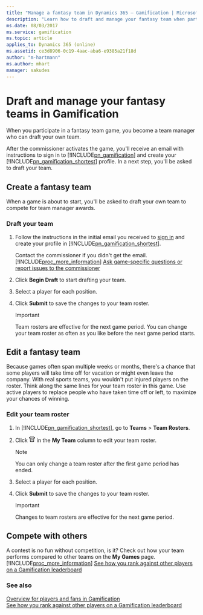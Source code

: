 ```yaml
---
title: "Manage a fantasy team in Dynamics 365 – Gamification | Microsoft Docs"
description: "Learn how to draft and manage your fantasy team when participating in team games."
ms.date: 08/03/2017
ms.service: gamification
ms.topic: article
applies_to: Dynamics 365 (online)
ms.assetid: ce3d8906-0c19-4aac-aba6-e9385a21f18d
author: "m-hartmann"
ms.author: mhart
manager: sakudes
---
```

# Draft and manage your fantasy teams in Gamification

When you participate in a fantasy team game, you become a team manager who can draft your own team.  
  
After the commissioner activates the game, you'll receive an email with instructions to sign in to [!INCLUDE[pn_gamification](../includes/pn-gamification.md)] and create your [!INCLUDE[pn_gamification_shortest](../includes/pn-gamification-shortest.md)] profile. In a next step, you'll be asked to draft your team.  
  
## Create a fantasy team

 When a game is about to start, you'll be asked to draft your own team to compete for team manager awards.  
  
### Draft your team
  
1.  Follow the instructions in the initial email you received to [sign in](https://go.microsoft.com/fwlink/p/?linkid=830344) and create your profile in [!INCLUDE[pn_gamification_shortest](../includes/pn-gamification-shortest.md)].  
  
     Contact the commissioner if you didn't get the email. [!INCLUDE[proc_more_information](../includes/proc-more-information-md.md)] [Ask game-specific questions or report issues to the commissioner](contact-commissioner.md)  
  
2.  Click **Begin Draft** to start drafting your team.  
  
3.  Select a player for each position.  
  
4.  Click **Submit** to save the changes to your team roster.  
  
    > [!IMPORTANT]
    >  Team rosters are effective for the next game period. You can change your team roster as often as you like before the next game period starts.  
  
## Edit a fantasy team

 Because games often span multiple weeks or months, there's a chance that some players will take time off for vacation or might even leave the company. With real sports teams, you wouldn't put injured players on the roster. Think along the same lines for your team roster in this game. Use active players to replace people who have taken time off or left, to maximize your chances of winning.  
  
### Edit your team roster
  
1.  In [!INCLUDE[pn_gamification_shortest](../includes/pn-gamification-shortest.md)], go to **Teams** > **Team Rosters**.  
  
2.  Click ![Edit the team roster in Gamification](media/edit-team-roster-gamification.png "Edit the team roster in Gamification") in the **My Team** column to edit your team roster.  
  
    > [!NOTE]
    >  You can only change a team roster after the first game period has ended.  
  
3.  Select a player for each position.  
  
4.  Click **Submit** to save the changes to your team roster.  
  
    > [!IMPORTANT]
    >  Changes to team rosters are effective for the next game period.  
  
## Compete with others

 A contest is no fun without competition, is it? Check out how your team performs compared to other teams on the **My Games** page. [!INCLUDE[proc_more_information](../includes/proc-more-information-md.md)] [See how you rank against other players on a Gamification leaderboard](view-leaderboard.md)  
  
### See also

 [Overview for players and fans in Gamification](for-players-fans.md)   
 [See how you rank against other players on a Gamification leaderboard](view-leaderboard.md)
